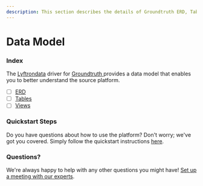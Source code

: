```yaml
---
description: This section describes the details of Groundtruth ERD, Tables, and Views.
---
```


# Data Model

### Index

The  [Lyftrondata](https://www.lyftrondata.com/) driver for [Groundtruth](https://www.lyftrondata.com/integration/groundtruth/)[ ](https://www.lyftrondata.com/integration/groundtruth/)provides a data model that enables you to better understand the source platform.

* [ ] [ERD](../../../marketing-analytics/groundtruth/data-model/erd.md)
* [ ] [Tables](../../../marketing-analytics/groundtruth/data-model/tables.md)
* [ ] [Views](../../../marketing-analytics/groundtruth/data-model/views.md)

### Quickstart Steps

Do you have questions about how to use the platform? Don't worry; we've got you covered. Simply follow the quickstart instructions [here](../../../../quickstart-steps.md).

### Questions? <a href="#questions" id="questions"></a>

We're always happy to help with any other questions you might have! [Set up a meeting with our experts](https://www.lyftrondata.com/book-a-meeting/).

